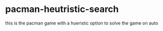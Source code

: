 # pacman-heutristic-search
this is the pacman game with a hueristic option to solve the game on auto
